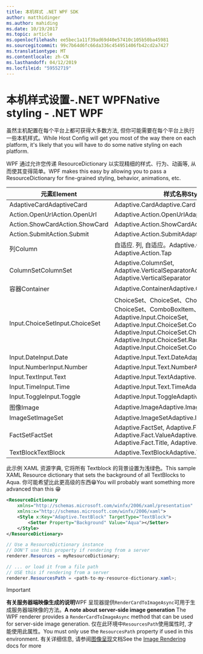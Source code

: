 ```yaml
---
title: 本机样式 .NET WPF SDK
author: matthidinger
ms.author: mahiding
ms.date: 10/19/2017
ms.topic: article
ms.openlocfilehash: ee5bec1a11f39ad69d40e57410c105b50ba45981
ms.sourcegitcommit: 99c7b64d6fc66da336c454951406fb42cd2a7427
ms.translationtype: MT
ms.contentlocale: zh-CN
ms.lasthandoff: 04/12/2019
ms.locfileid: "59552719"
---
```

# <a name="native-styling---net-wpf"></a><span data-ttu-id="bf505-102">本机样式设置-.NET WPF</span><span class="sxs-lookup"><span data-stu-id="bf505-102">Native styling - .NET WPF</span></span>

<span data-ttu-id="bf505-103">虽然主机配置在每个平台上都可获得大多数方法, 但你可能需要在每个平台上执行一些本机样式。</span><span class="sxs-lookup"><span data-stu-id="bf505-103">While Host Config will get you most of the way there on each platform, it's likely that you will have to do some native styling on each platform.</span></span> 

<span data-ttu-id="bf505-104">WPF 通过允许您传递 ResourceDictionary 以实现精细的样式、行为、动画等, 从而使其变得简单。</span><span class="sxs-lookup"><span data-stu-id="bf505-104">WPF makes this easy by allowing you to pass a ResourceDictionary for fine-grained styling, behavior, animations, etc.</span></span>

| <span data-ttu-id="bf505-105">元素</span><span class="sxs-lookup"><span data-stu-id="bf505-105">Element</span></span> | <span data-ttu-id="bf505-106">样式名称</span><span class="sxs-lookup"><span data-stu-id="bf505-106">Style names</span></span> |
|---|---|
| <span data-ttu-id="bf505-107">AdaptiveCard</span><span class="sxs-lookup"><span data-stu-id="bf505-107">AdaptiveCard</span></span> | <span data-ttu-id="bf505-108">Adaptive.Card</span><span class="sxs-lookup"><span data-stu-id="bf505-108">Adaptive.Card</span></span>| 
| <span data-ttu-id="bf505-109">Action.OpenUrl</span><span class="sxs-lookup"><span data-stu-id="bf505-109">Action.OpenUrl</span></span>  | <span data-ttu-id="bf505-110">Adaptive.Action.OpenUrl</span><span class="sxs-lookup"><span data-stu-id="bf505-110">Adaptive.Action.OpenUrl</span></span>  |
| <span data-ttu-id="bf505-111">Action.ShowCard</span><span class="sxs-lookup"><span data-stu-id="bf505-111">Action.ShowCard</span></span> | <span data-ttu-id="bf505-112">Adaptive.Action.ShowCard</span><span class="sxs-lookup"><span data-stu-id="bf505-112">Adaptive.Action.ShowCard</span></span> |
| <span data-ttu-id="bf505-113">Action.Submit</span><span class="sxs-lookup"><span data-stu-id="bf505-113">Action.Submit</span></span>  | <span data-ttu-id="bf505-114">Adaptive.Action.Submit</span><span class="sxs-lookup"><span data-stu-id="bf505-114">Adaptive.Action.Submit</span></span>  |
| <span data-ttu-id="bf505-115">列</span><span class="sxs-lookup"><span data-stu-id="bf505-115">Column</span></span> | <span data-ttu-id="bf505-116">自适应. 列, 自适应。</span><span class="sxs-lookup"><span data-stu-id="bf505-116">Adaptive.Column, Adaptive.Action.Tap</span></span> |
| <span data-ttu-id="bf505-117">ColumnSet</span><span class="sxs-lookup"><span data-stu-id="bf505-117">ColumnSet</span></span> | <span data-ttu-id="bf505-118">Adaptive.ColumnSet, Adaptive.VerticalSeparator</span><span class="sxs-lookup"><span data-stu-id="bf505-118">Adaptive.ColumnSet, Adaptive.VerticalSeparator</span></span> |
| <span data-ttu-id="bf505-119">容器</span><span class="sxs-lookup"><span data-stu-id="bf505-119">Container</span></span> | <span data-ttu-id="bf505-120">Adaptive.Container</span><span class="sxs-lookup"><span data-stu-id="bf505-120">Adaptive.Container</span></span>|
| <span data-ttu-id="bf505-121">Input.ChoiceSet</span><span class="sxs-lookup"><span data-stu-id="bf505-121">Input.ChoiceSet</span></span> | <span data-ttu-id="bf505-122">ChoiceSet、ChoiceSet、ChoiceSet、ChoiceSet、、ChoiceSet、ComboBoxItem、、、、、、。</span><span class="sxs-lookup"><span data-stu-id="bf505-122">Adaptive.Input.ChoiceSet,  Adaptive.Input.ChoiceSet.ComboBox, Adaptive.Input.ChoiceSet.CheckBox,  Adaptive.Input.ChoiceSet.Radio,  Adaptive.Input.ChoiceSet.ComboBoxItem</span></span> |
| <span data-ttu-id="bf505-123">Input.Date</span><span class="sxs-lookup"><span data-stu-id="bf505-123">Input.Date</span></span> | <span data-ttu-id="bf505-124">Adaptive.Input.Text.Date</span><span class="sxs-lookup"><span data-stu-id="bf505-124">Adaptive.Input.Text.Date</span></span>
| <span data-ttu-id="bf505-125">Input.Number</span><span class="sxs-lookup"><span data-stu-id="bf505-125">Input.Number</span></span> | <span data-ttu-id="bf505-126">Adaptive.Input.Text.Number</span><span class="sxs-lookup"><span data-stu-id="bf505-126">Adaptive.Input.Text.Number</span></span> |
| <span data-ttu-id="bf505-127">Input.Text</span><span class="sxs-lookup"><span data-stu-id="bf505-127">Input.Text</span></span> | <span data-ttu-id="bf505-128">Adaptive.Input.Text</span><span class="sxs-lookup"><span data-stu-id="bf505-128">Adaptive.Input.Text</span></span> |
| <span data-ttu-id="bf505-129">Input.Time</span><span class="sxs-lookup"><span data-stu-id="bf505-129">Input.Time</span></span> | <span data-ttu-id="bf505-130">Adaptive.Input.Text.Time</span><span class="sxs-lookup"><span data-stu-id="bf505-130">Adaptive.Input.Text.Time</span></span> |
| <span data-ttu-id="bf505-131">Input.Toggle</span><span class="sxs-lookup"><span data-stu-id="bf505-131">Input.Toggle</span></span>| <span data-ttu-id="bf505-132">Adaptive.Input.Toggle</span><span class="sxs-lookup"><span data-stu-id="bf505-132">Adaptive.Input.Toggle</span></span>|
| <span data-ttu-id="bf505-133">图像</span><span class="sxs-lookup"><span data-stu-id="bf505-133">Image</span></span>  | <span data-ttu-id="bf505-134">Adaptive.Image</span><span class="sxs-lookup"><span data-stu-id="bf505-134">Adaptive.Image</span></span> |
| <span data-ttu-id="bf505-135">ImageSet</span><span class="sxs-lookup"><span data-stu-id="bf505-135">ImageSet</span></span>  | <span data-ttu-id="bf505-136">Adaptive.ImageSet</span><span class="sxs-lookup"><span data-stu-id="bf505-136">Adaptive.ImageSet</span></span> |
| <span data-ttu-id="bf505-137">FactSet</span><span class="sxs-lookup"><span data-stu-id="bf505-137">FactSet</span></span> | <span data-ttu-id="bf505-138">Adaptive.FactSet, Adaptive.Fact.Title, Adaptive.Fact.Value</span><span class="sxs-lookup"><span data-stu-id="bf505-138">Adaptive.FactSet, Adaptive.Fact.Title, Adaptive.Fact.Value</span></span> |
| <span data-ttu-id="bf505-139">TextBlock</span><span class="sxs-lookup"><span data-stu-id="bf505-139">TextBlock</span></span>  | <span data-ttu-id="bf505-140">Adaptive.TextBlock</span><span class="sxs-lookup"><span data-stu-id="bf505-140">Adaptive.TextBlock</span></span> |

<span data-ttu-id="bf505-141">此示例 XAML 资源字典, 它将所有 Textblock 的背景设置为浅绿色。</span><span class="sxs-lookup"><span data-stu-id="bf505-141">This sample XAML Resource dictionary that sets the background of all TextBlocks to Aqua.</span></span> <span data-ttu-id="bf505-142">你可能希望比此更高级的东西😁</span><span class="sxs-lookup"><span data-stu-id="bf505-142">You will probably want something more advanced than this 😁</span></span>

```xml
<ResourceDictionary
    xmlns="http://schemas.microsoft.com/winfx/2006/xaml/presentation" 
    xmlns:x="http://schemas.microsoft.com/winfx/2006/xaml">
    <Style x:Key="Adaptive.TextBlock" TargetType="TextBlock">
        <Setter Property="Background" Value="Aqua"></Setter>
    </Style>
</ResourceDictionary>
```
```csharp
// Use a ResourceDictionary instance
// DON'T use this property if rendering from a server
renderer.Resources = myResourceDictionary;

// ... or load it from a file path
// USE this if rendering from a server
renderer.ResourcesPath = <path-to-my-resource-dictionary.xaml>;
```

> [!IMPORTANT]
> <span data-ttu-id="bf505-143">**有关服务器端映像生成的说明**WPF 呈现器提供`RenderCardToImageAsync`可用于生成服务器端映像的方法。</span><span class="sxs-lookup"><span data-stu-id="bf505-143">**A note about server-side image generation** The WPF renderer provides a `RenderCardToImageAsync` method that can be used for server-side image generation.</span></span> <span data-ttu-id="bf505-144">仅在此环境中`ResourcesPath`使用属性时, 才能使用此属性。</span><span class="sxs-lookup"><span data-stu-id="bf505-144">You must only use the `ResourcesPath` property if used in this environment.</span></span> <span data-ttu-id="bf505-145">有关详细信息, 请参阅[图像呈现](../net-image/getting-started.md)文档</span><span class="sxs-lookup"><span data-stu-id="bf505-145">See the [Image Rendering](../net-image/getting-started.md) docs for more</span></span>